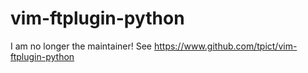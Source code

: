 # vim-ftplugin-python

I am no longer the maintainer! See https://www.github.com/tpict/vim-ftplugin-python
